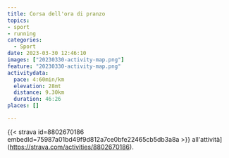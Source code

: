 ```yaml
---
title: Corsa dell'ora di pranzo
topics:
- sport
- running
categories:
  - Sport
date: 2023-03-30 12:46:10
images: ["20230330-activity-map.png"]
feature: "20230330-activity-map.png"
activitydata:
  pace: 4:60min/km
  elevation: 28mt
  distance: 9.30km
  duration: 46:26
places: []

---
```






[//]: # ({{< figure src="20230330-activity-map.png" title="map" >}})


{{< strava id=8802670186 embedId=75987a01bd49f9d812a7ce0bfe22465cb5db3a8a >}} all'attività](https://strava.com/activities/8802670186).
